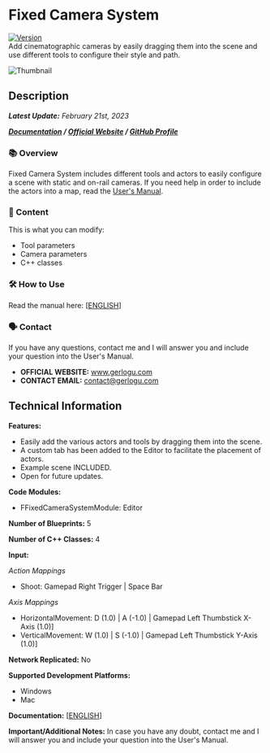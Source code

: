 # Fixed Camera System
[![Version](https://img.shields.io/badge/Version-1.0.2-3FB911?style=flat&logo&logoColor=white&labelColor=4d4d4d)](https://github.com/gerlogu/BulletHellEditor/releases/tag/V1.0.2)</br>
Add cinematographic cameras by easily dragging them into the scene and use different tools to configure their style and path.

![Thumbnail](https://user-images.githubusercontent.com/55363746/219978541-f7c4c4d5-d890-4dfa-a4d6-4e3249c2244e.jpg)

## Description
***Latest Update:*** _February 21st, 2023_

***[Documentation](https://gerlogu.com/wp-content/uploads/2023/02/Fixed-Camera-System-Users-Manual.pdf) / [Official Website](https://gerlogu.com) / [GitHub Profile](https://github.com/gerlogu)***


### 📚 Overview
Fixed Camera System includes different tools and actors to easily configure a scene with static and on-rail cameras. If you need help in order to include the actors into a map, read the [User's Manual](https://gerlogu.com/wp-content/uploads/2023/02/Fixed-Camera-System-Users-Manual.pdf).

### 📣 Content

This is what you can modify:

- Tool parameters
- Camera parameters
- C++ classes

### 🛠 How to Use

Read the manual here: [[ENGLISH](https://gerlogu.com/wp-content/uploads/2023/02/Fixed-Camera-System-Users-Manual.pdf)]

### 🗣 Contact

If you have any questions, contact me and I will answer you and include your question into the User's Manual.

- **OFFICIAL WEBSITE:** www.gerlogu.com
- **CONTACT EMAIL:** contact@gerlogu.com


## Technical Information

**Features:**

- Easily add the various actors and tools by dragging them into the scene.
- A custom tab has been added to the Editor to facilitate the placement of actors.
- Example scene INCLUDED.
- Open for future updates.

**Code Modules:**
- FFixedCameraSystemModule: Editor

**Number of Blueprints:** 5

**Number of C++ Classes:** 4

**Input:**

*Action Mappings*
- Shoot: Gamepad Right Trigger | Space Bar

*Axis Mappings*
- HorizontalMovement: D (1.0) | A (-1.0) | Gamepad Left Thumbstick X-Axis (1.0)]
- VerticalMovement: W (1.0) | S (-1.0) | Gamepad Left Thumbstick Y-Axis (1.0)]

**Network Replicated:** No

**Supported Development Platforms:**

- Windows
- Mac

**Documentation:** [[ENGLISH](https://gerlogu.com/wp-content/uploads/2023/02/Fixed-Camera-System-Users-Manual.pdf)]

**Important/Additional Notes:** In case you have any doubt, contact me and I will answer you and include your question into the User's Manual.
